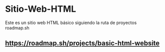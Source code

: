 # Sitio-Web-HTML
Este es un sitio web HTML básico siguiendo la ruta de proyectos roadmap.sh
## https://roadmap.sh/projects/basic-html-website 
